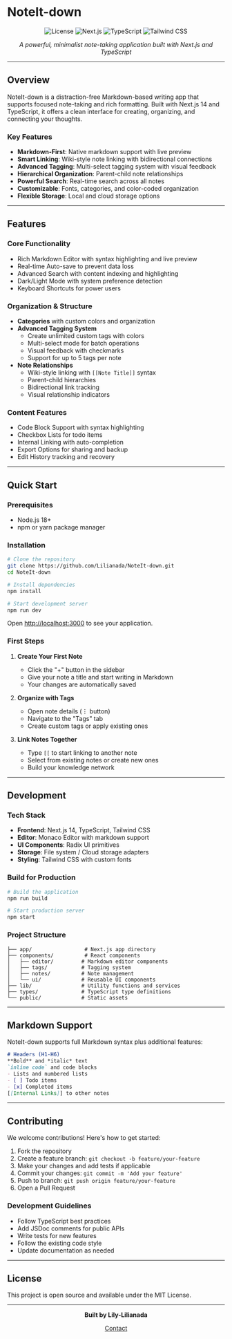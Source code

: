 # NoteIt-down

<div align="center">

![License](https://img.shields.io/badge/license-MIT-blue.svg)
![Next.js](https://img.shields.io/badge/Next.js-14-black)
![TypeScript](https://img.shields.io/badge/TypeScript-5-blue)
![Tailwind CSS](https://img.shields.io/badge/Tailwind-3-blue)

*A powerful, minimalist note-taking application built with Next.js and TypeScript*

</div>

---

## Overview

NoteIt-down is a distraction-free Markdown-based writing app that supports focused note-taking and rich formatting. Built with Next.js 14 and TypeScript, it offers a clean interface for creating, organizing, and connecting your thoughts.

### Key Features

- **Markdown-First**: Native markdown support with live preview
- **Smart Linking**: Wiki-style note linking with bidirectional connections
- **Advanced Tagging**: Multi-select tagging system with visual feedback
- **Hierarchical Organization**: Parent-child note relationships
- **Powerful Search**: Real-time search across all notes
- **Customizable**: Fonts, categories, and color-coded organization
- **Flexible Storage**: Local and cloud storage options

---

## Features

### Core Functionality
- Rich Markdown Editor with syntax highlighting and live preview
- Real-time Auto-save to prevent data loss
- Advanced Search with content indexing and highlighting
- Dark/Light Mode with system preference detection
- Keyboard Shortcuts for power users

### Organization & Structure
- **Categories** with custom colors and organization
- **Advanced Tagging System**
  - Create unlimited custom tags with colors
  - Multi-select mode for batch operations
  - Visual feedback with checkmarks
  - Support for up to 5 tags per note
- **Note Relationships**
  - Wiki-style linking with `[[Note Title]]` syntax
  - Parent-child hierarchies
  - Bidirectional link tracking
  - Visual relationship indicators

### Content Features
- Code Block Support with syntax highlighting
- Checkbox Lists for todo items
- Internal Linking with auto-completion
- Export Options for sharing and backup
- Edit History tracking and recovery

---

## Quick Start

### Prerequisites
- Node.js 18+ 
- npm or yarn package manager

### Installation

```bash
# Clone the repository
git clone https://github.com/Lilianada/NoteIt-down.git
cd NoteIt-down

# Install dependencies
npm install

# Start development server
npm run dev
```

Open [http://localhost:3000](http://localhost:3000) to see your application.

### First Steps

1. **Create Your First Note**
   - Click the "+" button in the sidebar
   - Give your note a title and start writing in Markdown
   - Your changes are automatically saved

2. **Organize with Tags**
   - Open note details (⋮ button)
   - Navigate to the "Tags" tab
   - Create custom tags or apply existing ones

3. **Link Notes Together**
   - Type `[[` to start linking to another note
   - Select from existing notes or create new ones
   - Build your knowledge network

---

## Development

### Tech Stack
- **Frontend**: Next.js 14, TypeScript, Tailwind CSS
- **Editor**: Monaco Editor with markdown support
- **UI Components**: Radix UI primitives
- **Storage**: File system / Cloud storage adapters
- **Styling**: Tailwind CSS with custom fonts

### Build for Production

```bash
# Build the application
npm run build

# Start production server
npm start
```

### Project Structure

```
├── app/                 # Next.js app directory
├── components/          # React components
│   ├── editor/         # Markdown editor components
│   ├── tags/           # Tagging system
│   ├── notes/          # Note management
│   └── ui/             # Reusable UI components
├── lib/                # Utility functions and services
├── types/              # TypeScript type definitions
└── public/             # Static assets
```

---

## Markdown Support

NoteIt-down supports full Markdown syntax plus additional features:

```markdown
# Headers (H1-H6)
**Bold** and *italic* text
`inline code` and code blocks
- Lists and numbered lists
- [ ] Todo items
- [x] Completed items
[[Internal Links]] to other notes
```

---

## Contributing

We welcome contributions! Here's how to get started:

1. Fork the repository
2. Create a feature branch: `git checkout -b feature/your-feature`
3. Make your changes and add tests if applicable
4. Commit your changes: `git commit -m 'Add your feature'`
5. Push to branch: `git push origin feature/your-feature`
6. Open a Pull Request

### Development Guidelines
- Follow TypeScript best practices
- Add JSDoc comments for public APIs
- Write tests for new features
- Follow the existing code style
- Update documentation as needed

---

## License

This project is open source and available under the MIT License.

---

<div align="center">

**Built by Lily-Lilianada**

[Contact](mailto:hello.lilysgarden@gmail.com)

</div>
